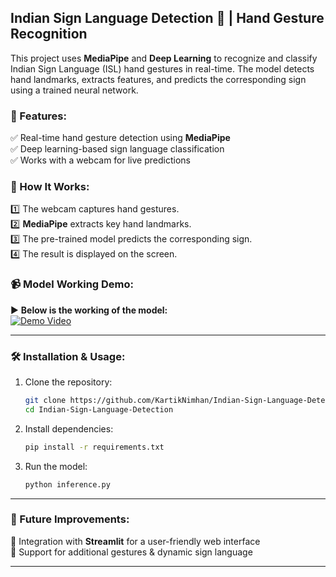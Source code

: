 ## **Indian Sign Language Detection 🤟 | Hand Gesture Recognition**  

This project uses **MediaPipe** and **Deep Learning** to recognize and classify Indian Sign Language (ISL) hand gestures in real-time. The model detects hand landmarks, extracts features, and predicts the corresponding sign using a trained neural network.  

### **🚀 Features:**  
✅ Real-time hand gesture detection using **MediaPipe**  
✅ Deep learning-based sign language classification  
✅ Works with a webcam for live predictions  

### **📌 How It Works:**  
1️⃣ The webcam captures hand gestures.  
2️⃣ **MediaPipe** extracts key hand landmarks.  
3️⃣ The pre-trained model predicts the corresponding sign.  
4️⃣ The result is displayed on the screen.  

### **📹 Model Working Demo:**  
▶️ **Below is the working of the model:**  
[![Demo Video](https://img.youtube.com/vi/YOUR_VIDEO_ID/0.jpg)](https://www.youtube.com/watch?v=YOUR_VIDEO_ID)  

---

### **🛠 Installation & Usage:**  
1. Clone the repository:  
   ```sh
   git clone https://github.com/KartikNimhan/Indian-Sign-Language-Detection.git
   cd Indian-Sign-Language-Detection
   ```
2. Install dependencies:  
   ```sh
   pip install -r requirements.txt
   ```
3. Run the model:  
   ```sh
   python inference.py
   ```

---

### **📌 Future Improvements:**  
🔹 Integration with **Streamlit** for a user-friendly web interface  
🔹 Support for additional gestures & dynamic sign language  

---
